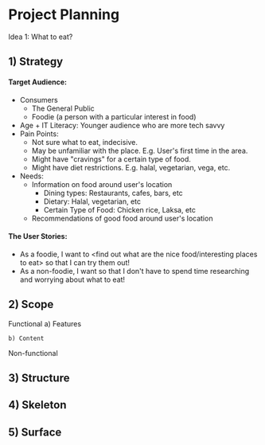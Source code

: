 # Project Planning

Idea 1: What to eat?

## 1) Strategy

#### Target Audience:
- Consumers
    - The General Public
    - Foodie (a person with a particular interest in food)
- Age + IT Literacy: Younger audience who are more tech savvy
- Pain Points:
    - Not sure what to eat, indecisive.
    - May be unfamiliar with the place. E.g. User's first time in the area.
    - Might have "cravings" for a certain type of food.
    - Might have diet restrictions. E.g. halal, vegetarian, vega, etc.
- Needs: 
    - Information on food around user's location
        - Dining types: Restaurants, cafes, bars, etc
        - Dietary: Halal, vegetarian, etc
        - Certain Type of Food: Chicken rice, Laksa, etc
    - Recommendations of good food around user's location

#### The User Stories:
<!-- format: as a (what), I want (goal) so that (benefit) -->
- As a foodie, I want to <find out what are the nice food/interesting places to eat> so that I can try them out!
- As a non-foodie, I want <convenience when searching for food> so that I don't have to spend time researching and worrying about what to eat!



## 2) Scope

Functional
    a) Features


    b) Content


Non-functional



## 3) Structure




## 4) Skeleton




## 5) Surface
